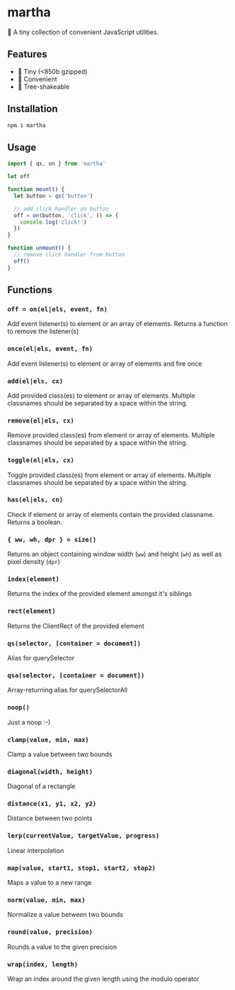 # martha

🍑 A tiny collection of convenient JavaScript utilities.

## Features

- 🔬 Tiny (<850b gzipped)
- 🚕 Convenient
- 🌲 Tree-shakeable

## Installation

```sh
npm i martha
```

## Usage

```js
import { qs, on } from 'martha'

let off

function mount() {
  let button = qs('button')

  // add click handler on button
  off = on(button, 'click', () => {
    console.log('click!')
  })
}

function unmount() {
  // remove click handler from button
  off()
}
```

## Functions

### `off = on(el|els, event, fn)`

Add event listener(s) to element or an array of elements. Returns a function to remove the listener(s)

### `once(el|els, event, fn)`

Add event listener(s) to element or array of elements and fire once

### `add(el|els, cx)`

Add provided class(es) to element or array of elements. Multiple classnames should be separated by a space within the string.

### `remove(el|els, cx)`

Remove provided class(es) from element or array of elements. Multiple classnames should be separated by a space within the string.

### `toggle(el|els, cx)`

Toggle provided class(es) from element or array of elements. Multiple classnames should be separated by a space within the string.

### `has(el|els, cn)`

Check if element or array of elements contain the provided classname. Returns a boolean.

### `{ ww, wh, dpr } = size()`

Returns an object containing window width (`ww`) and height (`wh`) as well as pixel density (`dpr`)

### `index(element)`

Returns the index of the provided element amongst it's siblings

### `rect(element)`

Returns the ClientRect of the provided element

### `qs(selector, [container = document])`

Alias for querySelector

### `qsa(selector, [container = document])`

Array-returning alias for querySelectorAll

### `noop()`

Just a noop :-)

### `clamp(value, min, max)`

Clamp a value between two bounds

### `diagonal(width, height)`

Diagonal of a rectangle

### `distance(x1, y1, x2, y2)`

Distance between two points

### `lerp(currentValue, targetValue, progress)`

Linear interpolation

### `map(value, start1, stop1, start2, stop2)`

Maps a value to a new range

### `norm(value, min, max)`

Normalize a value between two bounds

### `round(value, precision)`

Rounds a value to the given precision

### `wrap(index, length)`

Wrap an index around the given length using the modulo operator
